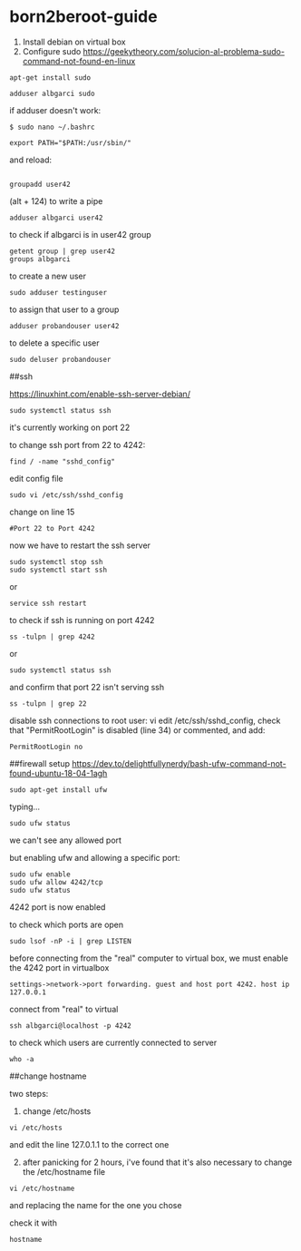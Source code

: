 # born2beroot-guide

1. Install debian on virtual box
2. Configure sudo https://geekytheory.com/solucion-al-problema-sudo-command-not-found-en-linux
```
apt-get install sudo

adduser albgarci sudo
```
if adduser doesn't work:
```
$ sudo nano ~/.bashrc

export PATH="$PATH:/usr/sbin/"
```
and reload: 
```source ~/.bashrc
```

```
groupadd user42
```
(alt + 124) to write a pipe

```
adduser albgarci user42
```
to check if albgarci is in user42 group
```
getent group | grep user42
groups albgarci
```

to create a new user
```
sudo adduser testinguser
```

to assign that user to a group
```
adduser probandouser user42
```

to delete a specific user
```
sudo deluser probandouser
```

##ssh

https://linuxhint.com/enable-ssh-server-debian/

```
sudo systemctl status ssh
```


it's currently working on port 22

to change ssh port from 22 to 4242:
```
find / -name "sshd_config"
```

edit config file
```
sudo vi /etc/ssh/sshd_config
```

change on line 15
```
#Port 22 to Port 4242
```

now we have to restart the ssh server
```
sudo systemctl stop ssh
sudo systemctl start ssh
```

or 
```
service ssh restart
```

to check if ssh is running on port 4242
```
ss -tulpn | grep 4242
``` 

or 
```
sudo systemctl status ssh
```

and confirm that port 22 isn't serving ssh


```
ss -tulpn | grep 22
```

disable ssh connections to root user: vi edit /etc/ssh/sshd_config, check that "PermitRootLogin" is disabled (line 34) or commented, and add:
```
PermitRootLogin no
```


##firewall setup
https://dev.to/delightfullynerdy/bash-ufw-command-not-found-ubuntu-18-04-1agh

```
sudo apt-get install ufw
```
typing...
```
sudo ufw status
```
we can't see any allowed port

but enabling ufw and allowing a specific port:
```
sudo ufw enable
sudo ufw allow 4242/tcp 
sudo ufw status
```
4242 port is now enabled

to check which ports are open
```
sudo lsof -nP -i | grep LISTEN
```

before connecting from the "real" computer to virtual box, we must enable the 4242 port in virtualbox
```
settings->network->port forwarding. guest and host port 4242. host ip 127.0.0.1
```

connect from "real" to virtual
```
ssh albgarci@localhost -p 4242
```

to check which users are currently connected to server
```
who -a
```


##change hostname


two steps:
1. change /etc/hosts
```
vi /etc/hosts
```
and edit the line 127.0.1.1 to the correct one

2. after panicking for 2 hours, i've found that it's also necessary to change the /etc/hostname file
```
vi /etc/hostname
```
and replacing the name for the one you chose

check it with 
```
hostname
```
